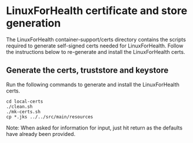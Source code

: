 # LinuxForHealth certificate and store generation

The LinuxForHealth container-support/certs directory contains the scripts required to generate self-signed certs needed for LinuxForHealth. Follow the instructions below to re-generate and install the LinuxForHealth certs.

## Generate the certs, truststore and keystore

Run the following commands to generate and install the LinuxForHealth certs.

```shell script
cd local-certs
./clean.sh
./mk-certs.sh
cp *.jks ../../src/main/resources
```

Note: When asked for information for input, just hit return as the defaults have already been provided.

##